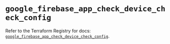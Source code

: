 # `google_firebase_app_check_device_check_config`

Refer to the Terraform Registry for docs: [`google_firebase_app_check_device_check_config`](https://registry.terraform.io/providers/hashicorp/google-beta/5.43.0/docs/resources/google_firebase_app_check_device_check_config).
